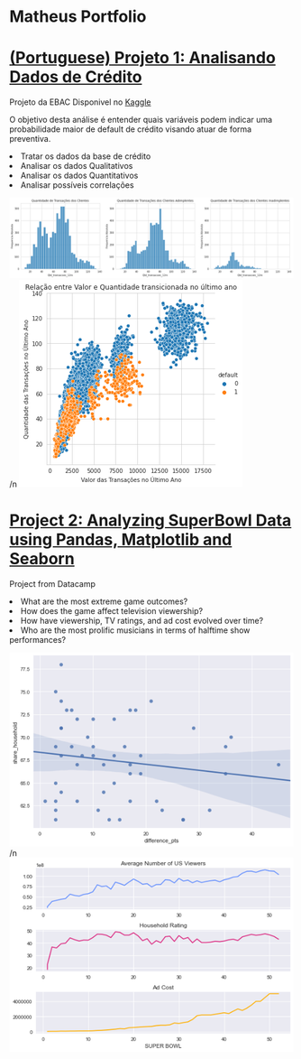 # Matheus Portfolio

# [(Portuguese) Projeto 1: Analisando Dados de Crédito](https://github.com/Archieks/Credit_Analysis-)

Projeto da EBAC
Disponivel no [Kaggle](https://www.kaggle.com/code/mabrito/an-lise-de-dados-de-cr-dito)

O objetivo desta análise é entender quais variáveis podem indicar uma probabilidade maior de default de crédito visando atuar de forma preventiva.

<li>Tratar os dados da base de crédito</li>
<li>Analisar os dados Qualitativos</li>
<li>Analisar os dados Quantitativos</li>
<li>Analisar possíveis correlações</li>

![](/images/hist_qtdtrans.png) 
/n
![](/images/scatter_qtdvol.png)

# [Project 2: Analyzing SuperBowl Data using Pandas, Matplotlib and Seaborn](https://github.com/Archieks/SuperBowl.git)

Project from Datacamp

<li>What are the most extreme game outcomes?</li>
<li>How does the game affect television viewership?</li>
<li>How have viewership, TV ratings, and ad cost evolved over time?</li>
<li>Who are the most prolific musicians in terms of halftime show performances?</li>

![](/images/difference_pts_plt.png) 
/n
![](/images/viewership_ads.png)
